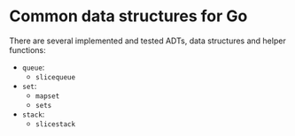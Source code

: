 # Common data structures for Go

There are several implemented and tested ADTs, data structures
and helper functions:
- `queue`:
    - `slicequeue`
- `set`:
    - `mapset`
    - `sets`
- `stack`:
    - `slicestack`
